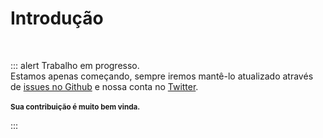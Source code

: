 # Introdução

<br>

::: alert Trabalho em progresso.  
Estamos apenas começando, sempre iremos mantê-lo atualizado através de [issues no Github](https://github.com/vue-a11y/vue-a11y.com/issues) e nossa conta no [Twitter](https://twitter.com/vue_a11y).  
<br>
<small>**Sua contribuição é muito bem vinda.**</small>

:::
